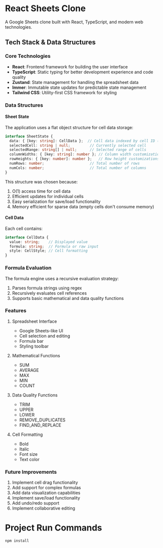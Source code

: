 # React Sheets Clone

A Google Sheets clone built with React, TypeScript, and modern web technologies.

## Tech Stack & Data Structures

### Core Technologies
- **React**: Frontend framework for building the user interface
- **TypeScript**: Static typing for better development experience and code quality
- **Zustand**: State management for handling the spreadsheet data
- **Immer**: Immutable state updates for predictable state management
- **Tailwind CSS**: Utility-first CSS framework for styling

### Data Structures

#### Sheet State
The application uses a flat object structure for cell data storage:

```typescript
interface SheetState {
  data: { [key: string]: CellData };  // Cell data indexed by cell ID (e.g., "A1")
  selectedCell: string | null;         // Currently selected cell
  selectedRange: string[] | null;      // Selected range of cells
  columnWidths: { [key: string]: number }; // Column width customizations
  rowHeights: { [key: number]: number };   // Row height customizations
  numRows: number;                     // Total number of rows
  numCols: number;                     // Total number of columns
}
```

This structure was chosen because:
1. O(1) access time for cell data
2. Efficient updates for individual cells
3. Easy serialization for save/load functionality
4. Memory efficient for sparse data (empty cells don't consume memory)

#### Cell Data
Each cell contains:
```typescript
interface CellData {
  value: string;    // Displayed value
  formula: string;  // Formula or raw input
  style: CellStyle; // Cell formatting
}
```

### Formula Evaluation
The formula engine uses a recursive evaluation strategy:
1. Parses formula strings using regex
2. Recursively evaluates cell references
3. Supports basic mathematical and data quality functions

### Features

1. Spreadsheet Interface
   - Google Sheets-like UI
   - Cell selection and editing
   - Formula bar
   - Styling toolbar

2. Mathematical Functions
   - SUM
   - AVERAGE
   - MAX
   - MIN
   - COUNT

3. Data Quality Functions
   - TRIM
   - UPPER
   - LOWER
   - REMOVE_DUPLICATES
   - FIND_AND_REPLACE

4. Cell Formatting
   - Bold
   - Italic
   - Font size
   - Text color

### Future Improvements

1. Implement cell drag functionality
2. Add support for complex formulas
3. Add data visualization capabilities
4. Implement save/load functionality
5. Add undo/redo support
6. Implement collaborative editing

 # Project Run Commands  
 
    npm install

 
